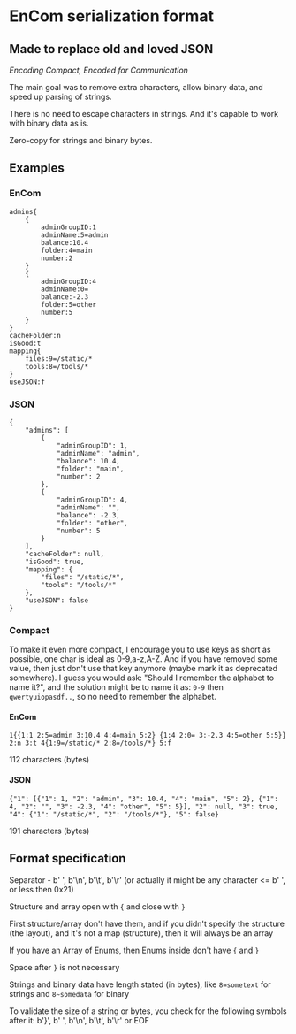 # EnCom serialization format
## Made to replace old and loved JSON

*Encoding Compact, Encoded for Communication*

The main goal was to remove extra characters, allow binary data, and speed up parsing of strings.

There is no need to escape characters in strings. And it's capable to work with binary data as is.

Zero-copy for strings and binary bytes.

## Examples
### EnCom
```
admins{
    {
        adminGroupID:1
        adminName:5=admin
        balance:10.4
        folder:4=main
        number:2
    }
    {
        adminGroupID:4
        adminName:0=
        balance:-2.3
        folder:5=other
        number:5
    }
}
cacheFolder:n
isGood:t
mapping{
    files:9=/static/*
    tools:8=/tools/*
}
useJSON:f
```

### JSON
```
{
    "admins": [
        {
            "adminGroupID": 1,
            "adminName": "admin",
            "balance": 10.4,
            "folder": "main",
            "number": 2
        },
        {
            "adminGroupID": 4,
            "adminName": "",
            "balance": -2.3,
            "folder": "other",
            "number": 5
        }
    ],
    "cacheFolder": null,
    "isGood": true,
    "mapping": {
        "files": "/static/*",
        "tools": "/tools/*"
    },
    "useJSON": false
}
```

### Compact
To make it even more compact, I encourage you to use keys as short as possible, one char is ideal as 0-9,a-z,A-Z. And if you have removed some value, then just don't use that key anymore (maybe mark it as deprecated somewhere). I guess you would ask: "Should I remember the alphabet to name it?", and the solution might be to name it as: `0-9` then `qwertyuiopasdf..`, so no need to remember the alphabet.

#### EnCom
```
1{{1:1 2:5=admin 3:10.4 4:4=main 5:2} {1:4 2:0= 3:-2.3 4:5=other 5:5}} 2:n 3:t 4{1:9=/static/* 2:8=/tools/*} 5:f
```
112 characters (bytes)

#### JSON
```
{"1": [{"1": 1, "2": "admin", "3": 10.4, "4": "main", "5": 2}, {"1": 4, "2": "", "3": -2.3, "4": "other", "5": 5}], "2": null, "3": true, "4": {"1": "/static/*", "2": "/tools/*"}, "5": false}
```
191 characters (bytes)


## Format specification
Separator - b' ', b'\n', b'\t', b'\r' (or actually it might be any character <= b' ', or less then 0x21)

Structure and array open with `{` and close with `}`

First structure/array don't have them, and if you didn't specify the structure (the layout), and it's not a map (structure), then it will always be an array

If you have an Array of Enums, then Enums inside don't have `{` and `}`

Space after `}` is not necessary

Strings and binary data have length stated (in bytes), like `8=sometext` for strings and `8~somedata` for binary

To validate the size of a string or bytes, you check for the following symbols after it: b'}', b' ', b'\n', b'\t', b'\r' or EOF
